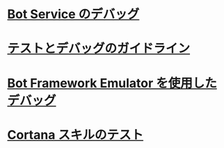 # [Bot Service のデバッグ](../bot-service-debug-bot.md)
# [テストとデバッグのガイドライン](../v4sdk/bot-builder-testing-debugging.md)
# [Bot Framework Emulator を使用したデバッグ](../bot-service-debug-emulator.md)
# [Cortana スキルのテスト](../bot-service-debug-cortana-skill.md)